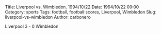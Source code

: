 Title: Liverpool vs. Wimbledon, 1994/10/22
Date: 1994/10/22 00:00
Category: sports
Tags: football, football scores, Liverpool, Wimbledon
Slug: liverpool-vs-wimbledon
Author: carbonero


Liverpool 3 - 0 Wimbledon
